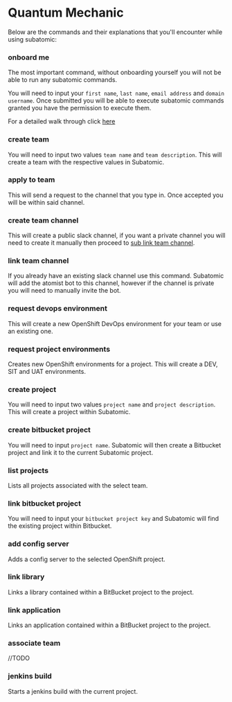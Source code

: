 # **Quantum Mechanic**
Below are the commands and their explanations that you'll encounter while using subatomic:

### **onboard me**
The most important command, without onboarding yourself you will not be able to run any subatomic commands.

You will need to input your `first name`, `last name`, `email address` and `domain username`.
Once submitted you will be able to execute subatomic commands granted you have the permission to execute them.

For a detailed walk through click [here](../user-guide/onboarding.md)

### **create team**
You will need to input two values `team name` and `team description`. This will create a team with
the respective values in Subatomic.

### **apply to team**
This will send a request to the channel that you type in. Once accepted you will be within said channel.

### **create team channel**
This will create a public slack channel, if you want a private channel you will need to create
it manually then proceed to [sub link team channel](./command-reference.md#link-team-channel).

### **link team channel**
If you already have an existing slack channel use this command. Subatomic will add the atomist bot
to this channel, however if the channel is private you will need to manually invite the bot.

### **request devops environment**
This will create a  new OpenShift DevOps environment for your team or use an existing one.

### **request project environments**
Creates new OpenShift environments for a project. This will create a DEV, SIT and UAT environments.

### **create project**
You will need to input two values `project name` and `project description`. This will create a project within
Subatomic.

### **create bitbucket project**
You will need to input `project name`. Subatomic will then create a Bitbucket project and link it to the current
Subatomic project.

### **list projects**
Lists all projects associated with the select team.

### **link bitbucket project**
You will need to input your `bitbucket project key` and Subatomic will find the existing project within Bitbucket.

### **add config server**
Adds a config server to the selected OpenShift project.

### **link library**
Links a library contained within a BitBucket project to the project.

### **link application**
Links an application contained within a BitBucket project to the project.

### **associate team**
//TODO

### **jenkins build**
Starts a jenkins build with the current project.